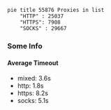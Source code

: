 
```mermaid
pie title 55876 Proxies in list
    "HTTP" : 25037
    "HTTPS": 7908
    "SOCKS" : 29667
```

### Some Info
#### Average Timeout

- mixed: 3.6s
- http: 1.8s
- https: 8.2s
- socks: 5.1s